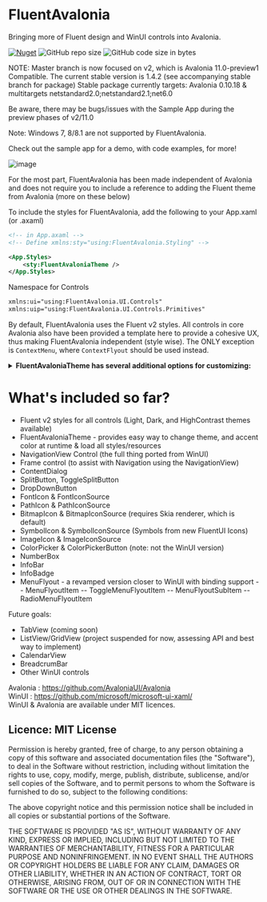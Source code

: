 # FluentAvalonia

Bringing more of Fluent design and WinUI controls into Avalonia.

[![Nuget](https://img.shields.io/nuget/v/FluentAvaloniaUI?color=%236A5ACD&label=FluentAvaloniaUI%20%28nuget%29)](https://www.nuget.org/packages/FluentAvaloniaUI/)
![GitHub repo size](https://img.shields.io/github/repo-size/amwx/FluentAvalonia?color=%234682B4)
![GitHub code size in bytes](https://img.shields.io/github/languages/code-size/amwx/FluentAvalonia?color=%23483D8B)

NOTE: Master branch is now focused on v2, which is Avalonia 11.0-preview1 Compatible.
The current stable version is 1.4.2 (see accompanying stable branch for package)
Stable package currently targets: Avalonia 0.10.18 & multitargets netstandard2.0;netstandard2.1;net6.0

Be aware, there may be bugs/issues with the Sample App during the preview phases of v2/11.0

Note: Windows 7, 8/8.1 are not supported by FluentAvalonia.

Check out the sample app for a demo, with code examples, for more!

![image](https://user-images.githubusercontent.com/40413319/152464696-65a4de6f-1a06-4cca-9f80-c545ad0585ce.png)


For the most part, FluentAvalonia has been made independent of Avalonia and does not require you to include a reference to adding the Fluent theme from Avalonia (more on these below)

To include the styles for FluentAvalonia, add the following to your App.xaml (or .axaml)

````Xml
<!-- in App.axaml -->
<!-- Define xmlns:sty="using:FluentAvalonia.Styling" -->

<App.Styles>
    <sty:FluentAvaloniaTheme />
</App.Styles>
````

Namespace for Controls
````Xml
xmlns:ui="using:FluentAvalonia.UI.Controls"
xmlns:uip="using:FluentAvalonia.UI.Controls.Primitives"
````

By default, FluentAvalonia uses the Fluent v2 styles. All controls in core Avalonia also have been provided a template here to provide a cohesive UX, thus making FluentAvalonia independent (style wise). The ONLY exception is `ContextMenu`, where `ContextFlyout` should be used instead.


<details>
    <summary> <b>FluentAvaloniaTheme has several additional options for customizing:</b> </summary>
    
````C#    
// FluentAvalonia Theme is automatically registered with the AvaloniaLocator on startup. To quickly access it in code,
var faTheme = AvaloniaLocator.Current.GetService<FluentAvaloniaTheme>();

// Set the Current theme using the Requested Theme Property

// For Light Mode
RequestedTheme = "Light";

// For Dark Mode
RequestedTheme = "Dark";

// For HighContast
RequestedTheme = "HighContrast";

// On Windows the following properties are available, which all default to true:

// Use the System font as the primary font for the App. On Windows 10, this is Segoe UI. On Windows 11, this is Segoe UI Variable Text
// This value is only respected on startup
public bool UseSystemFontOnWindows { get; set; } = true;

// Use the current User System Accent Color as the Accent Color in the app
public bool UseUserAccentColorOnWindows { get; set; } = true;

// Set the app theme to whatever the Windows theme is, respects HighContrast mode
// This value is only respected on startup
public bool UseSystemThemeOnWindows { get; set; } = true;


// Additionally, by default on Windows, all Win32 windows appear in light mode, regardless of the System setting. To force the window to dark mode:

var thm = AvaloniaLocator.Current.GetService<FluentAvaloniaTheme>();
thm.ForceNativeTitleBarToTheme(Window); // Window is the Window object you want to force

// On a regular window, this will force the titlebar and window border into dark mode. NOTE: If you have accent colors enabled on titlebars and window borders
// in system settings, this most likely won't have much of an effect, since the accent color is used instead.

// If you're using my CoreWindow class, this is done automatically.


// The following properties are available on ALL systems:

// To set a custom accent color set this property. The 3 light and 3 dark variants will be generated for you.
// NOTE: I do not verify whether the custom accent color ensures good legibility and accessibility - that is up to you
// If you would like more control over the shades generated, you can directly override the resources in the Application level ResourceDictionary
public Color? CustomAccentColor { get; set; }

CustomAccentColor = Colors.Orange;

// To return to default, set the property to null;
// On Mac/Linux, and Windows with (UseUserAccentColorOnWindows = false), the default color is SlateBlue. Otherwise it returns to the System defined accent.


// NEW in v1.2, if there are controls you don't use, you can use this property to skip loading their template
// This saves a bit of memory, but more importantly reduces the number of styles that need to be evaluated which can add a performance benefit
// This is a semi-colon (;) delimited string of controls. 
public string SkipControls { get; set; }


// For example, to skip the NavigationView and DataGrid controls
SkipControls = "NavigationView;DataGrid";

// The search mechanism just uses a string.Contains() to evaluate each entry. This for controls like NavigationView and CommandBar where
// those terms are in the related controls (NavigationViewItem, CommandBarButton) - this will automatically remove those as well so you
// don't need to specify everything. See the Styles files in (FluentAvalonia/Styling/[BasicControls | Controls]) for naming - though you
// don't need to include "Styles" unless you want specifically only that file

// Have custom resources you want changed when the Theme changes?

// Listen to the RequestedThemeChanged event:
public TypedEventHandler<FluentAvaloniaTheme, RequestedThemeChangedEventArgs> RequestedThemeChanged;

RequestedThemeChanged += OnAppThemeChanged;

private void OnAppThemeChanged(FluentAvaloniaTheme faTheme, RequestedThemeChangedEventArgs args)
{
    // Retreive the new theme from args
    var newTheme = args.NewTheme;

    // your logic
}
````
</details>


# What's included so far?
- Fluent v2 styles for all controls (Light, Dark, and HighContrast themes available)
- FluentAvaloniaTheme - provides easy way to change theme, and accent color at runtime & load all styles/resources
- NavigationView Control (the full thing ported from WinUI)
- Frame control (to assist with Navigation using the NavigationView)
- ContentDialog
- SplitButton, ToggleSplitButton
- DropDownButton
- FontIcon & FontIconSource
- PathIcon & PathIconSource
- BitmapIcon & BitmapIconSource (requires Skia renderer, which is default)
- SymbolIcon & SymbolIconSource (Symbols from new FluentUI Icons)
- ImageIcon & ImageIconSource
- ColorPicker & ColorPickerButton (note: not the WinUI version)
- NumberBox
- InfoBar
- InfoBadge
- MenuFlyout - a revamped version closer to WinUI with binding support
-- MenuFlyoutItem
-- ToggleMenuFlyoutItem
-- MenuFlyoutSubItem
-- RadioMenuFlyoutItem

Future goals:
- TabView (coming soon)
- ListView/GridView (project suspended for now, assessing API and best way to implement)
- CalendarView
- BreadcrumBar
- Other WinUI controls

Avalonia : https://github.com/AvaloniaUI/Avalonia  
WinUI : https://github.com/microsoft/microsoft-ui-xaml/  
WinUI & Avalonia are available under MIT licences.

## Licence: MIT License

Permission is hereby granted, free of charge, to any person obtaining a copy of this software and associated documentation files (the "Software"), to deal in the Software without restriction, including without limitation the rights to use, copy, modify, merge, publish, distribute, sublicense, and/or sell copies of the Software, and to permit persons to whom the Software is furnished to do so, subject to the following conditions:

The above copyright notice and this permission notice shall be included in all copies or substantial portions of the Software.

THE SOFTWARE IS PROVIDED "AS IS", WITHOUT WARRANTY OF ANY KIND, EXPRESS OR IMPLIED, INCLUDING BUT NOT LIMITED TO THE WARRANTIES OF MERCHANTABILITY, FITNESS FOR A PARTICULAR PURPOSE AND NONINFRINGEMENT. IN NO EVENT SHALL THE AUTHORS OR COPYRIGHT HOLDERS BE LIABLE FOR ANY CLAIM, DAMAGES OR OTHER LIABILITY, WHETHER IN AN ACTION OF CONTRACT, TORT OR OTHERWISE, ARISING FROM, OUT OF OR IN CONNECTION WITH THE SOFTWARE OR THE USE OR OTHER DEALINGS IN THE SOFTWARE.
